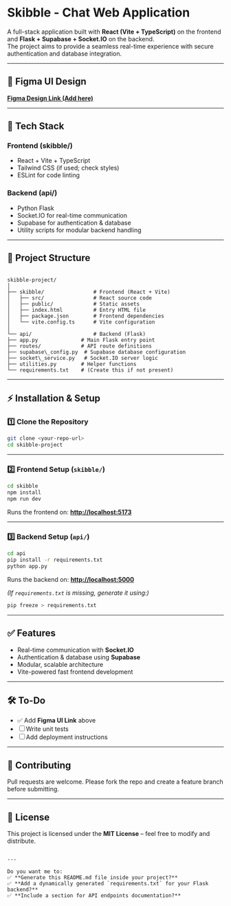 # Skibble - Chat Web Application

A full-stack application built with **React (Vite + TypeScript)** on the frontend and **Flask + Supabase + Socket.IO** on the backend.  
The project aims to provide a seamless real-time experience with secure authentication and database integration.

---

## 📌 Figma UI Design
[**Figma Design Link (Add here)**](https://www.figma.com/design/2H23khFwLY5eIgwvs6Igi9/Chat-Application?node-id=0-1&t=iWCSrPwICtsTFgbw-1) 

---

## 🚀 Tech Stack

### **Frontend (skibble/)**
- React + Vite + TypeScript
- Tailwind CSS (if used; check styles)
- ESLint for code linting

### **Backend (api/)**
- Python Flask
- Socket.IO for real-time communication
- Supabase for authentication & database
- Utility scripts for modular backend handling

---

## 📂 Project Structure

```

skibble-project/
│
├── skibble/                # Frontend (React + Vite)
│   ├── src/                # React source code
│   ├── public/             # Static assets
│   ├── index.html          # Entry HTML file
│   ├── package.json        # Frontend dependencies
│   └── vite.config.ts      # Vite configuration
│
└── api/                    # Backend (Flask)
├── app.py              # Main Flask entry point
├── routes/             # API route definitions
├── supabase\_config.py  # Supabase database configuration
├── socket\_service.py   # Socket.IO server logic
├── utilities.py        # Helper functions
└── requirements.txt    # (Create this if not present)

````

---

## ⚡ Installation & Setup

### **1️⃣ Clone the Repository**
```bash
git clone <your-repo-url>
cd skibble-project
````

---

### **2️⃣ Frontend Setup (`skibble/`)**

```bash
cd skibble
npm install
npm run dev
```

Runs the frontend on: **[http://localhost:5173](http://localhost:5173)**

---

### **3️⃣ Backend Setup (`api/`)**

```bash
cd api
pip install -r requirements.txt
python app.py
```

Runs the backend on: **[http://localhost:5000](http://localhost:5000)**

*(If `requirements.txt` is missing, generate it using:)*

```bash
pip freeze > requirements.txt
```

---

## ✅ Features

* Real-time communication with **Socket.IO**
* Authentication & database using **Supabase**
* Modular, scalable architecture
* Vite-powered fast frontend development

---

## 🛠️ To-Do

* ✅ Add **Figma UI Link** above
* ☐ Write unit tests
* ☐ Add deployment instructions

---

## 🤝 Contributing

Pull requests are welcome. Please fork the repo and create a feature branch before submitting.

---

## 📜 License

This project is licensed under the **MIT License** – feel free to modify and distribute.

```

---

Do you want me to:  
✅ **Generate this README.md file inside your project?**  
✅ **Add a dynamically generated `requirements.txt` for your Flask backend?**  
✅ **Include a section for API endpoints documentation?**